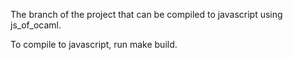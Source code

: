 The branch of the project that can be compiled to javascript using js_of_ocaml.

To compile to javascript, run make build.
